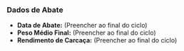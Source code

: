 ### Dados de Abate

- **Data de Abate:** (Preencher ao final do ciclo)
- **Peso Médio Final:** (Preencher ao final do ciclo)
- **Rendimento de Carcaça:** (Preencher ao final do ciclo)
